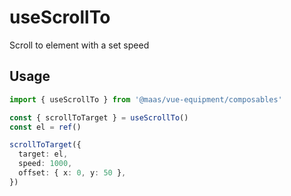 # useScrollTo

Scroll to element with a set speed

## Usage

```ts
import { useScrollTo } from '@maas/vue-equipment/composables'

const { scrollToTarget } = useScrollTo()
const el = ref()

scrollToTarget({
  target: el,
  speed: 1000,
  offset: { x: 0, y: 50 },
})
```
